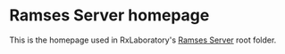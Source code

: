# Ramses Server homepage

This is the homepage used in RxLaboratory's [Ramses Server](https://ramses.rxlab.io) root folder.